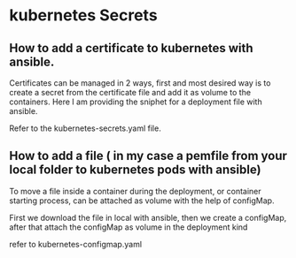 # kubernetes Secrets
## How to add a certificate to kubernetes with ansible. 

Certificates can be managed in 2 ways, first and most desired way is to create a secret from the certificate file and add it as volume to the containers. Here I am  providing the sniphet for a deployment file with ansible.

Refer to the kubernetes-secrets.yaml file.

## How to add a file ( in my case a pemfile from your local folder to kubernetes pods with ansible)

To move a file inside a container during the deployment, or container starting process, can be attached as volume with the help of configMap.

First we download the file in local with ansible, then we create a configMap, after that attach the configMap as volume in the deployment kind

refer to kubernetes-configmap.yaml

